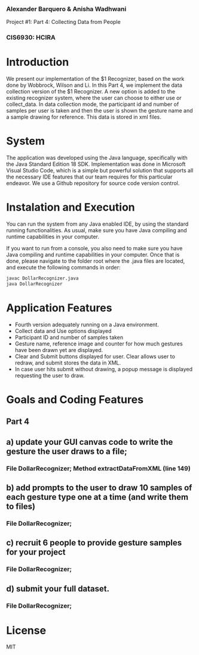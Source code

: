 ### Alexander Barquero & Anisha Wadhwani
Project #1: Part 4: Collecting Data from People
### CIS6930: HCIRA

# Introduction
We present our implementation of the $1 Recognizer, based on the work done by Wobbrock, Wilson and Li.
In this Part 4, we implement the data collection version of the $1 Recognizer. A new option is added to the existing recognizer system, where the user can choose to either use or collect_data. In data collection mode, the participant id and number of samples per user is taken and then the user is shown the gesture name and a sample drawing for reference. This data is stored in xml files. 

# System
The application was developed using the Java language, specifically with the Java Standard Edition 18 SDK. 
Implementation was done in Microsoft Visual Studio Code, which is a simple but powerful solution that supports all the necessary IDE features that our team requires for this particular endeavor.
We use a Github repository for source code version control.


# Instalation and Execution

You can run the system from any Java enabled IDE, by using the standard running functionalities. As usual, make sure you have Java compiling and runtime capabilities in your computer.

If you want to run from a console, you also need to make sure you have Java compiling and runtime capabilities in your computer. Once that is done, please navigate to the folder root where the .java files are located, and execute the following commands in order:  

```sh
javac DollarRecognizer.java
java DollarRecognizer
```

# Application Features

- Fourth version adequately running on a Java environment.
- Collect data and Use options displayed
- Participant ID and number of samples taken
- Gesture name, reference image and counter for how much gestures have been drawn yet are displayed. 
- Clear and Submit buttons displayed for user. Clear allows user to redraw, and submit stores the data in XML. 
- In case user hits submit without drawing, a popup message is displayed requesting the user to draw. 

# Goals and Coding Features

## Part 4

## a) update your GUI canvas code to write the gesture the user draws to a file;
### File DollarRecognizer; Method extractDataFromXML (line 149)


## b) add prompts to the user to draw 10 samples of each gesture type one at a time (and write them to files)
### File DollarRecognizer; 


## c) recruit 6 people to provide gesture samples for your project  
### File DollarRecognizer; 


## d) submit your full dataset.
### File DollarRecognizer; 


# License
MIT

